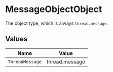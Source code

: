 # MessageObjectObject

The object type, which is always `thread.message`.


## Values

| Name            | Value           |
| --------------- | --------------- |
| `ThreadMessage` | thread.message  |